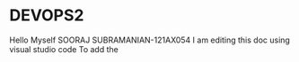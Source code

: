 # DEVOPS2
Hello Myself SOORAJ SUBRAMANIAN-121AX054
I am editing this doc using visual studio code
To add the 